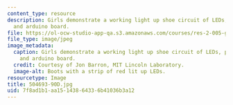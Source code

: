```yaml
---
content_type: resource
description: Girls demonstrate a working light up shoe circuit of LEDs, pressure sensor,
  and arduino board.
file: https://ol-ocw-studio-app-qa.s3.amazonaws.com/courses/res-2-005-girls-who-build-make-your-own-wearables-workshop-spring-2015/7f8ad1b1aa15143864336b41036b3a12_504693-90D.jpg
file_type: image/jpeg
image_metadata:
  caption: Girls demonstrate a working light up shoe circuit of LEDs, pressure sensor,
    and arduino board.
  credit: Courtesy of Jon Barron, MIT Lincoln Laboratory.
  image-alt: Boots with a strip of red lit up LEDs.
resourcetype: Image
title: 504693-90D.jpg
uid: 7f8ad1b1-aa15-1438-6433-6b41036b3a12
---
```

